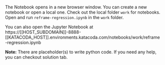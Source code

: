The Notebook opens in a new browser window. You can create a new notebook or open a local one. Check out the local folder `work` for notebooks. Open and run `reframe-regression.ipynb` in the `work` folder.

You can also open the Jupyter Notebook at https://[[HOST_SUBDOMAIN]]-8888-[[KATACODA_HOST]].environments.katacoda.com/notebooks/work/reframe-regression.ipynb

**Note:**
There are placeholder(s) to write python code. If you need any help, you can checkout solution tab.